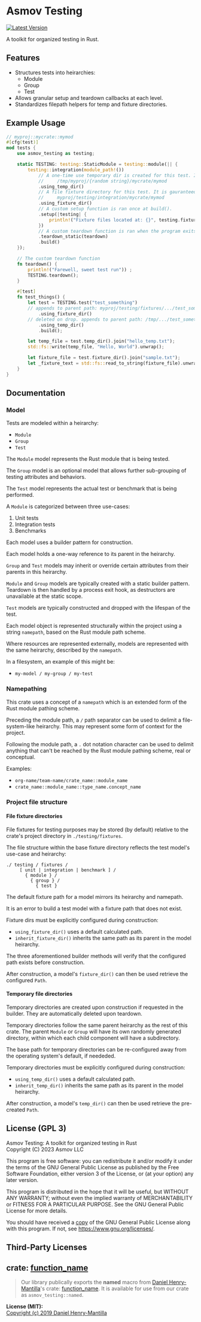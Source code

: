 Asmov Testing
===============================================================================
[![Latest Version]][crates.io]

[Latest Version]: https://img.shields.io/crates/v/asmov-testing.svg
[crates.io]: https://crates.io/crates/asmov-testing

A toolkit for organized testing in Rust.

## Features
- Structures tests into heirarchies:
  - Module
  - Group
  - Test
- Allows granular setup and teardown callbacks at each level.
- Standardizes filepath helpers for temp and fixture directories.

## Example Usage

```rust
// myproj::mycrate::mymod
#[cfg(test)]
mod tests {
    use asmov_testing as testing;

    static TESTING: testing::StaticModule = testing::module(|| {
        testing::integration(module_path!())
            // A one-time use temporary dir is created for this test. It is deleted on teardown.
            //     /tmp/myproj/{random string}/mycrate/mymod
            .using_temp_dir()
            // A file fixture directory for this test. It is gauranteed to exist.
            //     myproj/testing/integration/mycrate/mymod
            .using_fixture_dir()
            // A custom setup function is ran once at build().
            .setup(|testing| {
                println!("Fixture files located at: {}", testing.fixture_dir())
            })
            // A custom teardown function is ran when the program exits
            .teardown_static(teardown)
            .build()
    });

    // The custom teardown function
    fn teardown() {
        println!("Farewell, sweet test run")) ;
        TESTING.teardown();
    }

    #[test]
    fn test_things() {
        let test = TESTING.test("test_something")
	    // appends to parent path: myproj/testing/fixtures/.../test_something
            .using_fixture_dir()  
	    // deleted on drop. appends to parent path: /tmp/.../test_something
            .using_temp_dir()
            .build();

        let temp_file = test.temp_dir().join("hello_temp.txt");
        std::fs::write(temp_file, "Hello, World").unwrap();

        let fixture_file = test.fixture_dir().join("sample.txt");
        let _fixture_text = std::fs::read_to_string(fixture_file).unwrap();
    }
}
```

Documentation
-----------------------------------------------------

### Model

Tests are modeled within a heirarchy:
- `Module`
- `Group`
- `Test`

The `Module` model represents the Rust module that is being tested.

The `Group` model is an optional model that allows further sub-grouping of testing attributes and behaviors.

The `Test` model represents the actual test or benchmark that is being performed.

A `Module` is categorized between three use-cases:
1. Unit tests
2. Integration tests
3. Benchmarks

Each model uses a builder pattern for construction.

Each model holds a one-way reference to its parent in the heirarchy.

`Group` and `Test` models may inherit or override certain attributes from their parents in this heirarchy.

`Module` and `Group` models are typically created with a static builder pattern. Teardown is then handled by a process exit hook, as destructors are unavailable at the static scope.

`Test` models are typically constructed and dropped with the lifespan of the test.

Each model object is represented structurally within the project using a string `namepath`, based on the Rust module path scheme.

Where resources are represented externally, models are represented with the same heirarchy, described by the `namepath`.

In a filesystem, an example of this might be:
- `my-model / my-group / my-test`

### Namepathing

This crate uses a concept of a `namepath` which is an extended form of the Rust module pathing scheme.

Preceding the module path, a `/` path separator can be used to delimit a file-system-like heirarchy. This may represent some form of context for the project.

Following the module path, a `.` dot notation character can be used to delimit anything that can't be reached by the Rust module pathing scheme, real or conceptual.

Examples:
- `org-name/team-name/crate_name::module_name`
- `crate_name::module_name::type_name.concept_name`

### Project file structure

#### File fixture directories

File fixtures for testing purposes may be stored (by default) relative to the crate's project directory in `./testing/fixtures`.

The file structure within the base fixture directory reflects the test model's use-case and heirarchy:
```
./ testing / fixtures /
     [ unit | integration | benchmark ] /
       { module } /
         { group } /
           { test }
```

The default fixture path for a model mirrors its heirarchy and namepath.

It is an error to build a test model with a fixture path that does not exist.

Fixture dirs must be explicitly configured during construction:
- `using_fixture_dir()` uses a default calculated path.
- `inherit_fixture_dir()` inherits the same path as its parent in the model heirarchy.

The three aforementioned builder methods will verify that the configured path exists before construction.

After construction, a model's `fixture_dir()` can then be used retrieve the configured `Path`.

#### Temporary file directories

Temporary directories are created upon construction if requested in the builder. They are automatically deleted upon teardown.

Temporary directories follow the same parent heirarchy as the rest of this crate. The parent `Module` or `Group` will have its own randomly generated
directory, within which each child component will have a subdirectory.

The base path for temporary directories can be re-configured away from the operating system's default, if neededed.

Temporary directories must be explicitly configured during construction:
- `using_temp_dir()` uses a default calculated path.
- `inherit_temp_dir()` inherits the same path as its parent in the model heirarchy.

After construction, a model's `temp_dir()` can then be used retrieve the pre-created `Path`.


License (GPL 3)
-------------------------------------------------------------------------------
Asmov Testing: A toolkit for organized testing in Rust  
Copyright (C) 2023 Asmov LLC

This program is free software: you can redistribute it and/or modify
it under the terms of the GNU General Public License as published by
the Free Software Foundation, either version 3 of the License, or
(at your option) any later version.

This program is distributed in the hope that it will be useful,
but WITHOUT ANY WARRANTY; without even the implied warranty of
MERCHANTABILITY or FITNESS FOR A PARTICULAR PURPOSE.  See the
GNU General Public License for more details.

You should have received a [copy](./COPYING.txt) of the GNU General Public License
along with this program.  If not, see <https://www.gnu.org/licenses/>.

Third-Party Licenses
-------------------------------------------------------------------------------
## crate: [function_name](https://crates.io/crates/function_name)

>Our library publically exports the **named** macro from [Daniel Henry-Mantilla](https://github.com/danielhenrymantilla)'s crate: [function_name](https://github.com/danielhenrymantilla/rust-function_name). It is available for use from our crate as `asmov_testing::named`.

**License (MIT):**  
[Copyright (c) 2019 Daniel Henry-Mantilla](./docs/licenses/danielhenrymantilla/function_name/LICENSE.txt)
